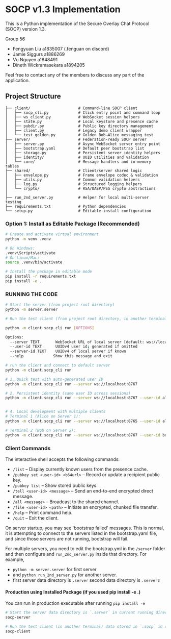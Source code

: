 # SOCP v1.3 Implementation

This is a Python implementation of the Secure Overlay Chat Protocol (SOCP) version 1.3.

Group 56
- Fengyuan Liu a1835007 (.fenguan on discord)
- Jamie Siggurs a1886269
- Vu Nguyen a1848491
- Dineth Wickramasekara a1894205

Feel free to contact any of the members to discuss any part of the application.

## Project Structure

```
├── client/                     # Command-line SOCP client
│   ├── socp_cli.py             # Click entry point and command loop
│   ├── ws_client.py            # WebSocket session helpers
│   ├── state.py                # Local keystore and presence cache
│   ├── pubdir.py               # Public key directory management
│   ├── client.py               # Legacy demo client wrapper
│   └── test_golden.py          # Golden Bob→Alice messaging test
├── server/                     # Federation-ready SOCP server
│   ├── server.py               # Async WebSocket server entry point
│   ├── bootstrap.yaml          # Default peer bootstrap list
│   ├── storage.py              # Persistent server identity helpers
│   ├── identity/               # UUID utilities and validation
│   └── core/                   # Message handlers and in-memory tables
├── shared/                     # Client/server shared logic
│   ├── envelope.py             # Frame envelope codec & validation
│   ├── utils.py                # Common validation helpers
│   ├── log.py                  # Structured logging helpers
│   └── crypto/                 # RSA/OAEP/PSS crypto abstractions
│ 
├── run_2nd_server.py           # Helper for local multi-server testing
├── requirements.txt            # Python dependencies
└── setup.py                    # Editable-install configuration
```

### Option 1: Install as Editable Package (Recommended)

```bash
# Create and activate virtual environment
python -m venv .venv

# On Windows:
.venv\Scripts\activate
# On Linux/Mac:
source .venv/bin/activate

# Install the package in editable mode
pip install -r requirements.txt
pip install -e .
```


### RUNNING THE CODE 

```bash
# Start the server (from project root directory)
python -m server.server

# Run the test client (from project root directory, in another terminal)

python -m client.socp_cli run [OPTIONS]

Options:
  --server TEXT       WebSocket URL of local server [default: ws://localhost:8765]
  --user-id TEXT      UUIDv4 user id; generated if omitted
  --server-id TEXT    UUIDv4 of local server if known
  --help             Show this message and exit

# run the client and connect to default server
python -m client.socp_cli run 

# 1. Quick test with auto-generated user ID
python -m client.socp_cli run --server ws://localhost:8767

# 2. Persistent identity (same user ID across sessions)
python -m client.socp_cli run --server ws://localhost:8767 --user-id alice-uuid-here


# 4. Local development with multiple clients
# Terminal 1 (Alice on Server 1):
python -m client.socp_cli run --server ws://localhost:8765 --user-id alice-id

# Terminal 2 (Bob on Server 2):
python -m client.socp_cli run --server ws://localhost:8767 --user-id bob-id
```

### Client Commands

The interactive shell accepts the following commands:

- `/list` – Display currently known users from the presence cache.
- `/pubkey set <user-id> <b64url>` – Record or update a recipient public key.
- `/pubkey list` – Show stored public keys.
- `/tell <user-id> <message>` – Send an end-to-end encrypted direct message.
- `/all <message>` – Broadcast to the shared channel.
- `/file <user-id> <path>` – Initiate an encrypted, chunked file transfer.
- `/help` – Print command help.
- `/quit` – Exit the client.

On server startup, you may see 'bootstrap failed' messages. This is normal, it is attempting to connect to the servers listed in the bootstrap.yaml file, and since those servers are not running, bootstrap will fail.

For multiple servers, you need to edit the bootstrap.yml in the `/server` folder and then configure and `run_2nd_server.py` inside that directory. For example, 
- `python -m server.server` for first server 
- and `python run_2nd_server.py` for another server. 
- first server data directory is `.server` second data directory is `.server2`


#### Production using Installed Package (if you used pip install -e .)
You can run in production executable after running `pip install -e`
```bash
# Start the server data directory is `.server` in current running directory 
socp-server 

# Run the test client (in another terminal) data stored in `.socp` in current running directory
socp-client
```



